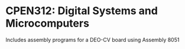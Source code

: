 # CPEN312: Digital Systems and Microcomputers
Includes assembly programs for a DEO-CV board using Assembly 8051
